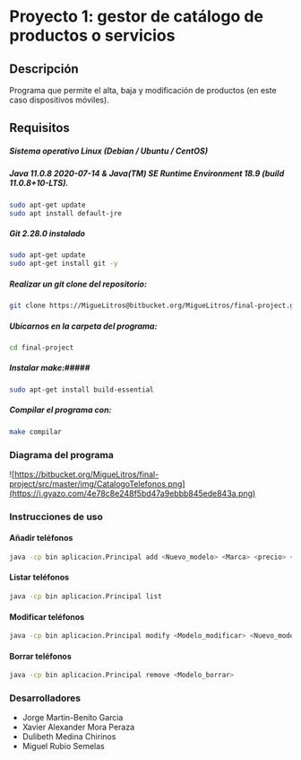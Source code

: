 # Proyecto 1: gestor de catálogo de productos o servicios

## Descripción
Programa que permite el alta, baja y modificación de productos (en este caso dispositivos móviles).


## Requisitos 
##### Sistema operativo Linux (Debian / Ubuntu / CentOS) #####
##### Java 11.0.8 2020-07-14 & Java(TM) SE Runtime Environment 18.9 (build 11.0.8+10-LTS). #####
```BASH
sudo apt-get update  
sudo apt install default-jre
```
##### Git  2.28.0 instalado #####
```BASH
sudo apt-get update  
sudo apt-get install git -y
```
##### Realizar un git clone del repositorio: #####
```BASH
git clone https://MigueLitros@bitbucket.org/MigueLitros/final-project.git
```
##### Ubicarnos en la carpeta del programa: #####
```BASH
cd final-project
```
##### Instalar make:#####
```BASH
sudo apt-get install build-essential
```
##### Compilar el programa con: #####
```BASH
make compilar
```
### Diagrama del programa ###
![https://bitbucket.org/MigueLitros/final-project/src/master/img/CatalogoTelefonos.png](https://i.gyazo.com/4e78c8e248f5bd47a9ebbb845ede843a.png)
### Instrucciones de uso ###
#### Añadir teléfonos ####
```BASH
java -cp bin aplicacion.Principal add <Nuevo_modelo> <Marca> <precio> <descuento>
```
#### Listar teléfonos ####
```BASH
java -cp bin aplicacion.Principal list
```
#### Modificar teléfonos ####
```BASH
java -cp bin aplicacion.Principal modify <Modelo_modificar> <Nuevo_modelo> <Marca> <precio> <descuento>
```
#### Borrar teléfonos ####
```BASH
java -cp bin aplicacion.Principal remove <Modelo_borrar>
```

### Desarrolladores ###

* Jorge Martin-Benito Garcia
* Xavier Alexander Mora Peraza
* Dulibeth Medina Chirinos
* Miguel Rubio Semelas